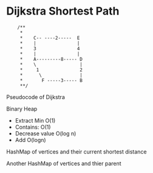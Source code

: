 # Dijkstra Shortest Path

        /**
         *
         *    C-- ----2-----  E
         *    |               |
         *    3               4
         *    |               |
         *    A---------8----- D
         *    \                |
         *     1               2
         *      \              |
         *       F -----3----- B
         **/

Pseudocode of Dijkstra

Binary Heap

- Extract Min O(1)
- Contains: O(1)
- Decrease value O(log n)
- Add O(logn)

HashMap of vertices and their current shortest distance

Another HashMap of vertices and thier parent
